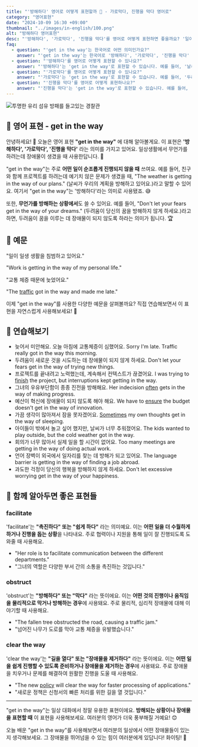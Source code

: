 ```yaml
---
title: "'방해하다' 영어로 어떻게 표현할까 🚧 - 가로막다, 진행을 막다 영어로"
category: "영어표현"
date: "2024-10-09 16:30 +09:00"
thumbnail: "../images/in-english/100.png"
alt: "방해하다 영어표현"
desc: "'방해하다', '가로막다', '진행을 막다'를 영어로 어떻게 표현하면 좋을까요? '일이 너무 밀려서 방해가 되고 있어요.', '교통 체증 때문에 늦었어요.' 등을 영어로 표현하는 법을 배워봅시다. 다양한 예문을 통해서 연습하고 본인의 표현으로 만들어 보세요."
faq:
  - question: "'get in the way'는 한국어로 어떤 의미인가요?"
    answer: "'get in the way'는 한국어로 '방해하다', '가로막다', '진행을 막다' 등으로 번역될 수 있습니다. 무언가를 하려는데 장애물이 생겼을 때 사용합니다."
  - question: "'방해하다'를 영어로 어떻게 표현할 수 있나요?"
    answer: "'방해하다'는 'get in the way'로 표현할 수 있습니다. 예를 들어, '날씨가 우리의 계획을 방해하고 있어요'는 'The weather is getting in the way of our plans'로 말할 수 있습니다."
  - question: "'가로막다'를 영어로 어떻게 표현할 수 있나요?"
    answer: "'가로막다'는 'get in the way'로 표현할 수 있습니다. 예를 들어, '두려움이 당신의 꿈을 가로막지 않게 하세요'는 'Don't let your fears get in the way of your dreams'로 말할 수 있습니다."
  - question: "'진행을 막다'를 영어로 어떻게 표현하나요?"
    answer: "'진행을 막다'는 'get in the way'로 표현할 수 있습니다. 예를 들어, '교통 체증이 우리의 진행을 막았어요'는 'The traffic got in the way'로 표현할 수 있습니다."
---
```


![투명한 유리 섬유 방패를 들고있는 경찰관](../images/in-english/100-1.jpg)

## 🌟 영어 표현 - get in the way

안녕하세요! 👋 오늘은 영어 표현 **"get in the way"** 에 대해 알아볼게요. 이 표현은 **'방해하다', '가로막다', '진행을 막다'** 라는 의미를 가지고 있어요. 일상생활에서 무언가를 하려는데 장애물이 생겼을 때 사용한답니다. 🚧

"get in the way"는 주로 **어떤 일이 순조롭게 진행되지 않을 때** 쓰여요. 예를 들어, 친구와 함께 프로젝트를 하려는데 예기치 않은 문제가 생겼을 때, "The weather is getting in the way of our plans." (날씨가 우리의 계획을 방해하고 있어요.)라고 말할 수 있어요. 여기서 "get in the way"는 '방해하다'라는 의미로 사용됐죠. 😅

또한, **무언가를 방해하는 상황에서**도 쓸 수 있어요. 예를 들어, "Don't let your fears get in the way of your dreams." (두려움이 당신의 꿈을 방해하지 않게 하세요.)라고 하면, 두려움이 꿈을 이루는 데 장애물이 되지 않도록 하라는 의미가 됩니다. 🏆

## 📖 예문

"일이 일생 생활을 침범하고 있어요."

"Work is getting in the way of my personal life."

"교통 체증 때문에 늦었어요."

"The [traffic](/blog/in-english/384.traffic/) got in the way and made me late."

이제 "get in the way"를 사용한 다양한 예문을 살펴볼까요? 직접 연습해보면서 이 표현을 자연스럽게 사용해보세요! 🌟

## 💬 연습해보기

<ul data-interactive-list>
  <li data-interactive-item>
    <span data-toggler>늦어서 미안해요. 오늘 아침에 교통체증이 심했어요.</span>
    <span data-answer>Sorry I'm late. Traffic really got in the way this morning.</span>
  </li>
  <li data-interactive-item>
    <span data-toggler>두려움이 새로운 것을 시도하는 데 장애물이 되지 않게 하세요.</span>
    <span data-answer>Don't let your fears get in the way of trying new things.</span>
  </li>
  <li data-interactive-item>
    <span data-toggler>프로젝트를 끝내려고 노력했는데, 계속해서 컨텍스트가 끊겼어요.</span>
    <span data-answer>I was trying to <a href="/blog/in-english/295.finish/">finish</a> the project, but interruptions kept getting in the way.</span>
  </li>
  <li data-interactive-item>
    <span data-toggler>그녀의 우유부단함이 종종 진전을 방해해요.</span>
    <span data-answer>Her indecision <a href="/blog/in-english/326.often/">often</a> gets in the way of making progress.</span>
  </li>
  <li data-interactive-item>
    <span data-toggler>예산이 혁신에 장애물이 되지 않도록 해야 해요.</span>
    <span data-answer>We have to <a href="/blog/in-english/356.ensure/">ensure</a> the budget doesn't get in the way of innovation.</span>
  </li>
  <li data-interactive-item>
    <span data-toggler>가끔 생각이 많아져서 잠을 못자겠어요.</span>
    <span data-answer><a href="/blog/in-english/270.sometimes/">Sometimes</a> my own thoughts get in the way of sleeping.</span>
  </li>
  <li data-interactive-item>
    <span data-toggler>아이들이 밖에서 놀고 싶어 했지만, 날씨가 너무 추워졌어요.</span>
    <span data-answer>The kids wanted to play outside, but the cold weather got in the way.</span>
  </li>
  <li data-interactive-item>
    <span data-toggler>회의가 너무 많아서 실제 일을 할 시간이 없어요.</span>
    <span data-answer>Too many meetings are getting in the way of doing actual work.</span>
  </li>
  <li data-interactive-item>
    <span data-toggler>언어 장벽이 외국에서 일자리를 찾는 데 방해가 되고 있어요.</span>
    <span data-answer>The language barrier is getting in the way of finding a job abroad.</span>
  </li>
  <li data-interactive-item>
    <span data-toggler>과도한 걱정이 당신의 행복을 방해하지 않게 하세요.</span>
    <span data-answer>Don't let excessive worrying get in the way of your happiness.</span>
  </li>
</ul>

## 🤝 함께 알아두면 좋은 표현들

### facilitate

'facilitate'는 **"촉진하다" 또는 "쉽게 하다"** 라는 의미예요. 이는 **어떤 일을 더 수월하게 하거나 진행을 돕는 상황**을 나타내요. 주로 협력이나 지원을 통해 일이 잘 진행되도록 도와줄 때 사용해요.

- "Her role is to facilitate communication between the different departments."
- "그녀의 역할은 다양한 부서 간의 소통을 촉진하는 것입니다."

### obstruct

'obstruct'는 **"방해하다" 또는 "막다"** 라는 뜻이에요. 이는 **어떤 것의 진행이나 움직임을 물리적으로 막거나 방해하는 경우**에 사용돼요. 주로 물리적, 심리적 장애물에 대해 이야기할 때 사용해요.

- "The fallen tree obstructed the road, causing a traffic jam."
- "넘어진 나무가 도로를 막아 교통 체증을 유발했습니다."

### clear the way

'clear the way'는 **"길을 열다" 또는 "장애물을 제거하다"** 라는 뜻이에요. 이는 **어떤 일을 쉽게 진행할 수 있도록 준비하거나 장애물을 제거하는 경우**에 사용돼요. 주로 장애물을 치우거나 문제를 해결하여 원활한 진행을 도울 때 사용해요.

- "The new [policy](/blog/in-english/623.policy/) will clear the way for faster processing of applications."
- "새로운 정책은 신청서의 빠른 처리를 위한 길을 열 것입니다."

---

"get in the way"는 일상 대화에서 정말 유용한 표현이에요. **방해되는 상황이나 장애물을 표현할 때** 이 표현을 사용해보세요. 여러분의 영어가 더욱 풍부해질 거예요! 😊

오늘 배운 "get in the way"를 사용해보면서 여러분의 일상에서 어떤 장애물들이 있는지 생각해보세요. 그 장애물을 뛰어넘을 수 있는 힘이 여러분에게 있답니다! 화이팅! 💪
